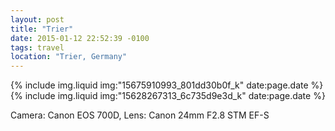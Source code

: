 ```yaml
---
layout: post
title: "Trier"
date: 2015-01-12 22:52:39 -0100
tags: travel
location: "Trier, Germany"
---
```


{% include img.liquid img:"15675910993_801dd30b0f_k" date:page.date %}
{% include img.liquid img:"15628267313_6c735d9e3d_k" date:page.date %}

Camera: Canon EOS 700D, Lens: Canon 24mm F2.8 STM EF-S
